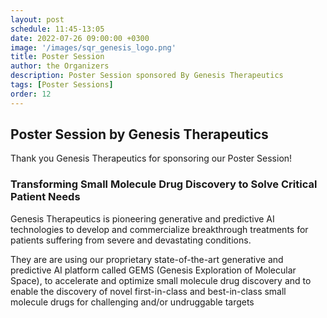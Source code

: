```yaml
---
layout: post
schedule: 11:45-13:05
date: 2022-07-26 09:00:00 +0300
image: '/images/sqr_genesis_logo.png'
title: Poster Session
author: the Organizers
description: Poster Session sponsored By Genesis Therapeutics
tags: [Poster Sessions]
order: 12
---
```


## Poster Session by Genesis Therapeutics
Thank you Genesis Therapeutics for sponsoring our Poster Session!

### Transforming Small Molecule Drug Discovery to Solve Critical Patient Needs
Genesis Therapeutics is pioneering generative and predictive AI technologies to develop and commercialize breakthrough treatments for patients suffering from severe and devastating conditions.

They are are using our proprietary state-of-the-art generative and predictive AI platform called GEMS (Genesis Exploration of Molecular Space), to accelerate and optimize small molecule drug discovery and to enable the discovery of novel first-in-class and best-in-class small molecule drugs for challenging and/or undruggable targets